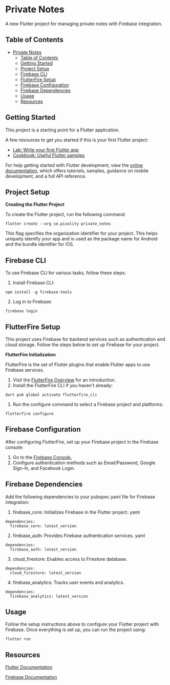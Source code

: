 # Private Notes
A new Flutter project for managing private notes with Firebase integration.

## Table of Contents
- [Private Notes](#private-notes)
  - [Table of Contents](#table-of-contents)
  - [Getting Started](#getting-started)
  - [Project Setup](#project-setup)
  - [Firebase CLI](#firebase-cli)
  - [FlutterFire Setup](#flutterfire-setup)
  - [Firebase Configuration](#firebase-configuration)
  - [Firebase Dependencies](#firebase-dependencies)
  - [Usage](#usage)
  - [Resources](#resources)

## Getting Started
This project is a starting point for a Flutter application.

A few resources to get you started if this is your first Flutter project:

- [Lab: Write your first Flutter app](https://docs.flutter.dev/get-started/codelab)
- [Cookbook: Useful Flutter samples](https://docs.flutter.dev/cookbook)

For help getting started with Flutter development, view the
[online documentation](https://docs.flutter.dev/), which offers tutorials,
samples, guidance on mobile development, and a full API reference.

## Project Setup

**Creating the Flutter Project**

To create the Flutter project, run the following command:
```
flutter create --org se.pixolity private_notes
```
This flag specifies the organization identifier for your project.
This helps uniquely identify your app and is used as the package name for Android and the bundle identifier for iOS.

## Firebase CLI
To use Firebase CLI for various tasks, follow these steps:

1. Install Firebase CLI:
```
npm install -g firebase-tools
```
2. Log in to Firebase:
```
firebase login
```

## FlutterFire Setup
This project uses Firebase for backend services such as authentication and cloud storage. Follow the steps below to set up Firebase for your project.

**FlutterFire Initialization**

FlutterFire is the set of Flutter plugins that enable Flutter apps to use Firebase services.

1. Visit the [FlutterFire Overview](https://firebase.flutter.dev/docs/overview/) for an introduction.
2. Install the FlutterFire CLI if you haven't already:
```
dart pub global activate flutterfire_cli
```
1. Run the configure command to select a Firebase project and platforms:
```
flutterfire configure
```

## Firebase Configuration
After configuring FlutterFire, set up your Firebase project in the Firebase console:

1. Go to the [Firebase Console.](https://firebase.google.com/docs/cli#install-cli-windows)
2. Configure authentication methods such as Email/Password, Google Sign-In, and Facebook Login.

## Firebase Dependencies
Add the following dependencies to your pubspec.yaml file for Firebase integration:

1. firebase_core: Initializes Firebase in the Flutter project.
yaml
```
dependencies:
  firebase_core: latest_version
```
2. firebase_auth: Provides Firebase authentication services.
yaml
```
dependencies:
  firebase_auth: latest_version
```
3. cloud_firestore: Enables access to Firestore database.
```
dependencies:
  cloud_firestore: latest_version
```
4. firebase_analytics: Tracks user events and analytics.
```
dependencies:
  firebase_analytics: latest_version
```

## Usage
Follow the setup instructions above to configure your Flutter project with Firebase. Once everything is set up, you can run the project using:

```
flutter run
```
## Resources
[Flutter Documentation](https://docs.flutter.dev/)

[Firebase Documentation](https://firebase.google.com/docs)